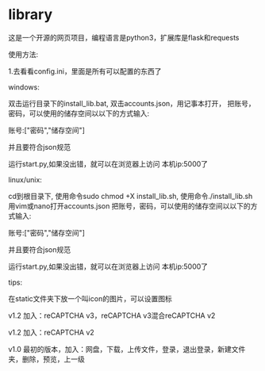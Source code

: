 # library
这是一个开源的网页项目，编程语言是python3，扩展库是flask和requests

使用方法:

1.去看看config.ini，里面是所有可以配置的东西了

windows:

双击运行目录下的install_lib.bat,
双击accounts.json，用记事本打开，
把账号，密码，可以使用的储存空间以以下的方式输入:

账号:["密码","储存空间"]

并且要符合json规范

运行start.py,如果没出错，就可以在浏览器上访问  本机ip:5000了

linux/unix:

cd到根目录下,
使用命令sudo chmod +X install_lib.sh,
使用命令./install_lib.sh
用vim或nano打开accounts.json
把账号，密码，可以使用的储存空间以以下的方式输入:

账号:["密码","储存空间"]

并且要符合json规范

运行start.py,如果没出错，就可以在浏览器上访问  本机ip:5000了

tips:

在static文件夹下放一个叫icon的图片，可以设置图标

v1.2 加入：reCAPTCHA v3，reCAPTCHA v3混合reCAPTCHA v2

v1.2 加入：reCAPTCHA v2

v1.0 最初的版本，加入：网盘，下载，上传文件，登录，退出登录，新建文件夹，删除，预览，上一级
